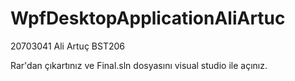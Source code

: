 # WpfDesktopApplicationAliArtuc

20703041 Ali Artuç BST206

Rar'dan çıkartınız ve Final.sln dosyasını visual studio ile açınız.
